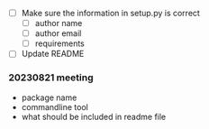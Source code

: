 - [ ] Make sure the information in setup.py is correct
  - [ ] author name
  - [ ] author email
  - [ ] requirements
- [ ] Update README

### 20230821 meeting
- package name
- commandline tool
- what should be included in readme file